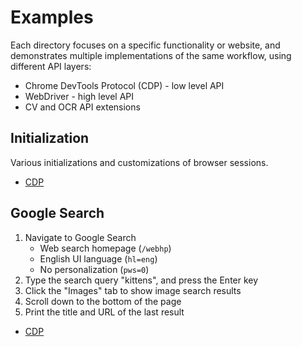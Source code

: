 # Examples

Each directory focuses on a specific functionality or website, and demonstrates
multiple implementations of the same workflow, using different API layers:

* Chrome DevTools Protocol (CDP) - low level API
* WebDriver - high level API
* CV and OCR API extensions

## Initialization

Various initializations and customizations of browser sessions.

* [CDP](./init/main.go)

## Google Search

1. Navigate to Google Search
   * Web search homepage (`/webhp`)
   * English UI language (`hl=eng`)
   * No personalization (`pws=0`)
2. Type the search query "kittens", and press the Enter key
3. Click the "Images" tab to show image search results
4. Scroll down to the bottom of the page
5. Print the title and URL of the last result

* [CDP](./googlesearch/devtools/main.go)
